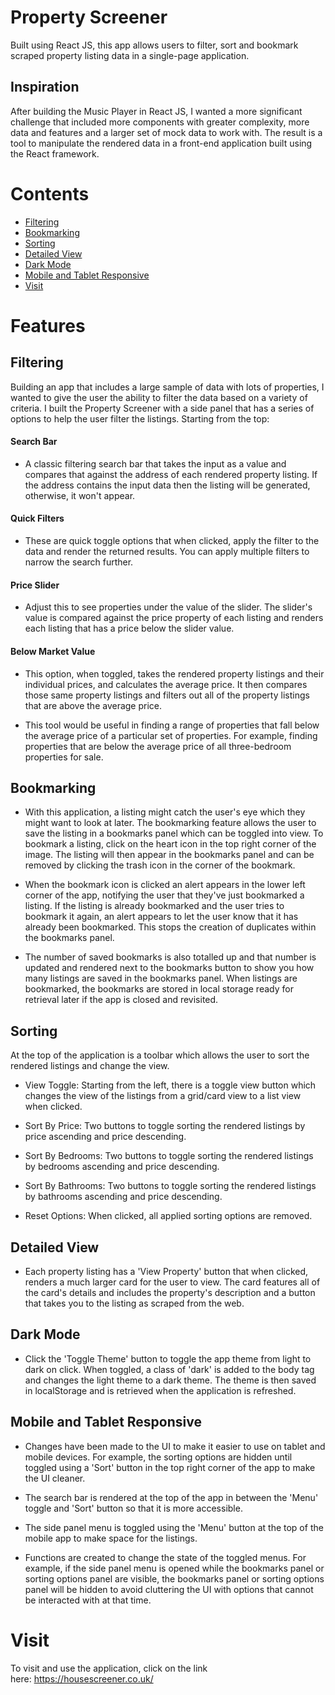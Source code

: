 # Property Screener

Built using React JS, this app allows users to filter, sort and bookmark scraped property listing data in a single-page application.

## Inspiration

After building the Music Player in React JS, I wanted a more significant challenge that included more components with greater complexity, more data and features and a larger set of mock data to work with. The result is a tool to manipulate the rendered data in a front-end application built using the React framework.

# Contents

- [Filtering](#filtering)
- [Bookmarking](#bookmarking)
- [Sorting](#sorting)
- [Detailed View](#detailed-view)
- [Dark Mode](#dark-mode)
- [Mobile and Tablet Responsive](#mobile-and-tablet-responsive)
- [Visit](#visit)

# Features

## Filtering

Building an app that includes a large sample of data with lots of properties, I wanted to give the user the ability to filter the data based on a variety of criteria. I built the Property Screener with a side panel that has a series of options to help the user filter the listings. Starting from the top:

#### Search Bar

* A classic filtering search bar that takes the input as a value and compares that against the address of each rendered property listing. If the address contains the input data then the listing will be generated, otherwise, it won't appear.

#### Quick Filters

* These are quick toggle options that when clicked, apply the filter to the data and render the returned results. You can apply multiple filters to narrow the search further.

#### Price Slider

* Adjust this to see properties under the value of the slider. The slider's value is compared against the price property of each listing and renders each listing that has a price below the slider value.

#### Below Market Value

* This option, when toggled, takes the rendered property listings and their individual prices, and calculates the average price. It then compares those same property listings and filters out all of the property listings that are above the average price.

* This tool would be useful in finding a range of properties that fall below the average price of a particular set of properties. For example, finding properties that are below the average price of all three-bedroom properties for sale.

## Bookmarking

* With this application, a listing might catch the user's eye which they might want to look at later. The bookmarking feature allows the user to save the listing in a bookmarks panel which can be toggled into view. To bookmark a listing, click on the heart icon in the top right corner of the image. The listing will then appear in the bookmarks panel and can be removed by clicking the trash icon in the corner of the bookmark.

* When the bookmark icon is clicked an alert appears in the lower left corner of the app, notifying the user that they've just bookmarked a listing. If the listing is already bookmarked and the user tries to bookmark it again, an alert appears to let the user know that it has already been bookmarked. This stops the creation of duplicates within the bookmarks panel.

* The number of saved bookmarks is also totalled up and that number is updated and rendered next to the bookmarks button to show you how many listings are saved in the bookmarks panel. When listings are bookmarked, the bookmarks are stored in local storage ready for retrieval later if the app is closed and revisited.

## Sorting

At the top of the application is a toolbar which allows the user to sort the rendered listings and change the view.

* View Toggle: Starting from the left, there is a toggle view button which changes the view of the listings from a grid/card view to a list view when clicked.

* Sort By Price: Two buttons to toggle sorting the rendered listings by price ascending and price descending.

* Sort By Bedrooms: Two buttons to toggle sorting the rendered listings by bedrooms ascending and price descending.

* Sort By Bathrooms: Two buttons to toggle sorting the rendered listings by bathrooms ascending and price descending.

* Reset Options: When clicked, all applied sorting options are removed.

## Detailed View

* Each property listing has a 'View Property' button that when clicked, renders a much larger card for the user to view. The card features all of the card's details and includes the property's description and a button that takes you to the listing as scraped from the web.

## Dark Mode

* Click the 'Toggle Theme' button to toggle the app theme from light to dark on click. When toggled, a class of 'dark' is added to the body tag and changes the light theme to a dark theme. The theme is then saved in localStorage and is retrieved when the application is refreshed.

## Mobile and Tablet Responsive

* Changes have been made to the UI to make it easier to use on tablet and mobile devices. For example, the sorting options are hidden until toggled using a 'Sort' button in the top right corner of the app to make the UI cleaner.

* The search bar is rendered at the top of the app in between the 'Menu' toggle and 'Sort' button so that it is more accessible.

* The side panel menu is toggled using the 'Menu' button at the top of the mobile app to make space for the listings.

* Functions are created to change the state of the toggled menus. For example, if the side panel menu is opened while the bookmarks panel or sorting options panel are visible, the bookmarks panel or sorting options panel will be hidden to avoid cluttering the UI with options that cannot be interacted with at that time.

# Visit

To visit and use the application, click on the link here: https://housescreener.co.uk/
